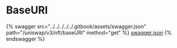 # BaseURI

{% swagger src="../../../../../.gitbook/assets/swagger.json" path="/uniswap/v3/nft/baseURI" method="get" %}
[swagger.json](../../../../../.gitbook/assets/swagger.json)
{% endswagger %}
